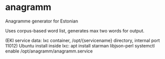 # anagramm

Anagramme generator for Estonian

Uses corpus-based word list, generates max two words for output.

(EKI service data: lxc container, /opt/{servicename} directory, internal port 11012)
Ubuntu install inside lxc:
apt install starman libjson-perl
systemctl enable /opt/anagramm/anagramm.service
